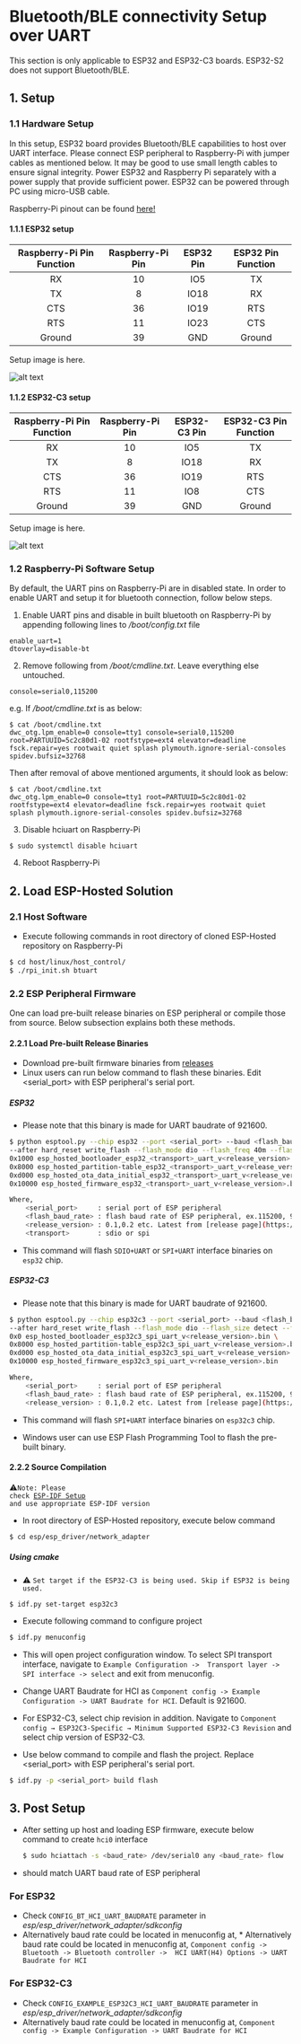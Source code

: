 # Bluetooth/BLE connectivity Setup over UART
This section is only applicable to ESP32 and ESP32-C3 boards. ESP32-S2 does not support Bluetooth/BLE.

## 1. Setup
### 1.1 Hardware Setup
In this setup, ESP32 board provides Bluetooth/BLE capabilities to host over UART interface. Please connect ESP peripheral to Raspberry-Pi with jumper cables as mentioned below. It may be good to use small length cables to ensure signal integrity. Power ESP32 and Raspberry Pi separately with a power supply that provide sufficient power. ESP32 can be powered through PC using micro-USB cable.

Raspberry-Pi pinout can be found [here!](https://pinout.xyz/pinout/uart)

#### 1.1.1 ESP32 setup
| Raspberry-Pi Pin Function | Raspberry-Pi Pin | ESP32 Pin | ESP32 Pin Function |
|:-------:|:--------:|:---------:|:--------:|
| RX | 10 | IO5 | TX |
| TX | 8 | IO18 | RX |
| CTS | 36 | IO19 | RTS |
| RTS | 11 | IO23 | CTS |
| Ground | 39 | GND | Ground |

Setup image is here.

![alt text](rpi_esp32_uart_setup.jpg "setup of Raspberry-Pi as host and ESP32 as slave with UART transport")

#### 1.1.2 ESP32-C3 setup
| Raspberry-Pi Pin Function | Raspberry-Pi Pin | ESP32-C3 Pin | ESP32-C3 Pin Function |
|:-------:|:--------:|:---------:|:--------:|
| RX | 10 | IO5 | TX |
| TX | 8 | IO18 | RX |
| CTS | 36 | IO19 | RTS |
| RTS | 11 | IO8 | CTS |
| Ground | 39 | GND | Ground |

Setup image is here.

![alt text](rpi_esp32c3_uart_setup.jpg "setup of Raspberry-Pi as host and ESP32-C3 as slave with UART transport")

### 1.2 Raspberry-Pi Software Setup
By default, the UART pins on Raspberry-Pi are in disabled state. In order to enable UART and setup it for bluetooth connection, follow below steps.
1. Enable UART pins and disable in built bluetooth on Raspberry-Pi by appending following lines to _/boot/config.txt_ file
```
enable_uart=1
dtoverlay=disable-bt
```
2. Remove following from _/boot/cmdline.txt_. Leave everything else untouched.
```
console=serial0,115200
```
e.g. If _/boot/cmdline.txt_ is as below:
```
$ cat /boot/cmdline.txt
dwc_otg.lpm_enable=0 console=tty1 console=serial0,115200 root=PARTUUID=5c2c80d1-02 rootfstype=ext4 elevator=deadline fsck.repair=yes rootwait quiet splash plymouth.ignore-serial-consoles spidev.bufsiz=32768
````
Then after removal of above mentioned arguments, it should look as below:
```
$ cat /boot/cmdline.txt
dwc_otg.lpm_enable=0 console=tty1 root=PARTUUID=5c2c80d1-02 rootfstype=ext4 elevator=deadline fsck.repair=yes rootwait quiet splash plymouth.ignore-serial-consoles spidev.bufsiz=32768
```
3. Disable hciuart on Raspberry-Pi
```
$ sudo systemctl disable hciuart
```
4. Reboot Raspberry-Pi

## 2. Load ESP-Hosted Solution
### 2.1 Host Software
* Execute following commands in root directory of cloned ESP-Hosted repository on Raspberry-Pi
```sh
$ cd host/linux/host_control/
$ ./rpi_init.sh btuart
```

### 2.2 ESP Peripheral Firmware
One can load pre-built release binaries on ESP peripheral or compile those from source. Below subsection explains both these methods.

#### 2.2.1 Load Pre-built Release Binaries
* Download pre-built firmware binaries from [releases](https://github.com/espressif/esp-hosted/releases)
* Linux users can run below command to flash these binaries. Edit <serial_port> with ESP peripheral's serial port.

##### ESP32
* Please note that this binary is made for UART baudrate of 921600.
```sh
$ python esptool.py --chip esp32 --port <serial_port> --baud <flash_baud_rate> --before default_reset \
--after hard_reset write_flash --flash_mode dio --flash_freq 40m --flash_size detect \
0x1000 esp_hosted_bootloader_esp32_<transport>_uart_v<release_version>.bin \
0x8000 esp_hosted_partition-table_esp32_<transport>_uart_v<release_version>.bin \
0xd000 esp_hosted_ota_data_initial_esp32_<transport>_uart_v<release_version>.bin \
0x10000 esp_hosted_firmware_esp32_<transport>_uart_v<release_version>.bin

Where,
	<serial_port>     : serial port of ESP peripheral
	<flash_baud_rate> : flash baud rate of ESP peripheral, ex.115200, 921600, 2Mbps
	<release_version> : 0.1,0.2 etc. Latest from [release page](https://github.com/espressif/esp-hosted/releases)
	<transport>       : sdio or spi
```
* This command will flash `SDIO+UART` or `SPI+UART` interface binaries on `esp32` chip.

##### ESP32-C3
* Please note that this binary is made for UART baudrate of 921600.

```sh
$ python esptool.py --chip esp32c3 --port <serial_port> --baud <flash_baud_rate> --before default_reset \
--after hard_reset write_flash --flash_mode dio --flash_size detect --flash_freq 80m \
0x0 esp_hosted_bootloader_esp32c3_spi_uart_v<release_version>.bin \
0x8000 esp_hosted_partition-table_esp32c3_spi_uart_v<release_version>.bin \
0xd000 esp_hosted_ota_data_initial_esp32c3_spi_uart_v<release_version>.bin \
0x10000 esp_hosted_firmware_esp32c3_spi_uart_v<release_version>.bin

Where,
	<serial_port>     : serial port of ESP peripheral
	<flash_baud_rate> : flash baud rate of ESP peripheral, ex.115200, 921600, 2Mbps
	<release_version> : 0.1,0.2 etc. Latest from [release page](https://github.com/espressif/esp-hosted/releases)
```
* This command will flash `SPI+UART` interface binaries on `esp32c3` chip.

* Windows user can use ESP Flash Programming Tool to flash the pre-built binary.

#### 2.2.2 Source Compilation
:warning:<code>Note: Please check [ESP-IDF Setup](Linux_based_readme.md#22-esp-idf-setup) and use appropriate ESP-IDF version</code>
* In root directory of ESP-Hosted repository, execute below command

```sh
$ cd esp/esp_driver/network_adapter
```

##### Using cmake

* :warning: `Set target if the ESP32-C3 is being used. Skip if ESP32 is being used.`
```
$ idf.py set-target esp32c3
```

* Execute following command to configure project
```sh
$ idf.py menuconfig
```
* This will open project configuration window. To select SPI transport interface, navigate to `Example Configuration ->  Transport layer -> SPI interface -> select` and exit from menuconfig.

* Change UART Baudrate for HCI as `Component config -> Example Configuration -> UART Baudrate for HCI`. Default is 921600.

* For ESP32-C3, select chip revision in addition. Navigate to `Component config → ESP32C3-Specific → Minimum Supported ESP32-C3 Revision` and select chip version of ESP32-C3.

* Use below command to compile and flash the project. Replace <serial_port> with ESP peripheral's serial port.
```sh
$ idf.py -p <serial_port> build flash
```

## 3. Post Setup
* After setting up host and loading ESP firmware, execute below command to create `hci0` interface
	```sh
	$ sudo hciattach -s <baud_rate> /dev/serial0 any <baud_rate> flow
	```
* <baud rate> should match UART baud rate of ESP peripheral

### For ESP32
* Check `CONFIG_BT_HCI_UART_BAUDRATE` parameter in *esp/esp_driver/network_adapter/sdkconfig*
* Alternatively baud rate could be located in menuconfig at, * Alternatively baud rate could be located in menuconfig at, `Component config ->  Bluetooth -> Bluetooth controller ->  HCI UART(H4) Options -> UART Baudrate for HCI`

### For ESP32-C3
* Check `CONFIG_EXAMPLE_ESP32C3_HCI_UART_BAUDRATE` parameter in *esp/esp_driver/network_adapter/sdkconfig*
* Alternatively baud rate could be located in menuconfig at, `Component config -> Example Configuration -> UART Baudrate for HCI`

